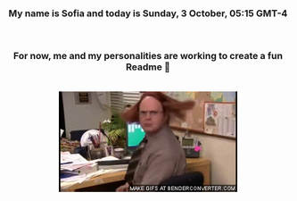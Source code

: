 


<div align="center">
<h3 >My name is Sofia and today is Sunday, 3 October, 05:15 GMT-4</h3><br>
<h3 >For now, me and my personalities are working to create a fun Readme 👋
</h3><br>
<img src='img/dwight.gif' alt='working...'/>
</div>
